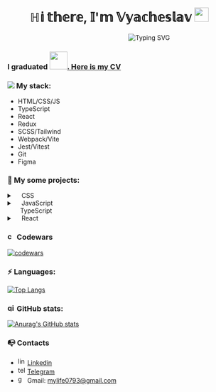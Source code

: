 <h1 align="center">
  ℍ𝕚 𝕥𝕙𝕖𝕣𝕖, 𝕀'𝕞 𝕍𝕪𝕒𝕔𝕙𝕖𝕤𝕝𝕒𝕧
  <img src="https://github.com/blackcater/blackcater/raw/main/images/Hi.gif" height="32"/>
</h1>
<div align="center">&nbsp;&nbsp;&nbsp;&nbsp;&nbsp;&nbsp;&nbsp;&nbsp;&nbsp;&nbsp;&nbsp;&nbsp;&nbsp;&nbsp;&nbsp;&nbsp;&nbsp;&nbsp;&nbsp;&nbsp;&nbsp;&nbsp;&nbsp;&nbsp;&nbsp;&nbsp;&nbsp;&nbsp;&nbsp;&nbsp;&nbsp;&nbsp;&nbsp;&nbsp;<img src="https://readme-typing-svg.herokuapp.com?font=Fira+Code&pause=1000&random=false&width=435&lines=Front-end+developer" alt="Typing SVG" /></div>

<h3>I graduated <a href="https://app.rs.school/cv/147e9db5-447a-4ba9-a9cd-402c02ec529c"><img width="40px" src="https://github.com/SlaVR7/slavr7/assets/105281241/f909b0fc-2d0b-46c5-b333-badb2ec204b0">. Here is my CV</a></h3>

<h3><img src="https://github.com/SlaVR7/slavr7/assets/105281241/b142220e-e6a2-4009-b8a6-f262221380ec"> My stack:</h3>
<ul>
  <li>HTML/CSS/JS</li>
  <li>TypeScript</li>
  <li>React</li>
  <li>Redux</li>
  <li>SCSS/Tailwind</li>
  <li>Webpack/Vite</li>
  <li>Jest/Vitest</li>
  <li>Git</li>
  <li>Figma</li>
</ul>

<h3>🌟 My some projects:</h3>

<details>
  <summary><img width="13px" src="https://github.com/SlaVR7/slavr7/assets/105281241/d626a113-5429-45b2-b911-da840857aaf3"> CSS</summary>
  <ul>
    <li><a href="https://github.com/SlaVR7/shelter">Shelter</a></li>
    <li><a href="https://github.com/SlaVR7/plants">Plants</a></li>
    <li><a href="https://github.com/SlaVR7/kinooskars">Kinooskars</a></li>
  </ul>
</details>
<details>
  <summary>
      <img width="13px" src="https://github.com/SlaVR7/slavr7/assets/105281241/9b63cd03-a6cf-477b-9d0d-deba9e3acfc4"> JavaScript
    <div>&nbsp;&nbsp;
      <img width="13px" src="https://github.com/SlaVR7/slavr7/assets/105281241/914a5d2b-c581-416d-9d38-4e6559bb3738"> TypeScript
    </div>
  </summary>
  <ul>
    <li><a href="https://github.com/SlaVR7/minesweeper">Minesweeper</a></li>
    <li><a href="https://github.com/SlaVR7/virtual-keyboard">Virtual keyboard</a></li>
    <li><a href="https://github.com/SlaVR7/RSS-CSS-Selectors">CSS-Selectors</a></li>
    <li><a href="https://github.com/SlaVR7/async-race">Async-race</a></li>
  </ul>
</details>
<details>
  <summary><img width="13px" src="https://github.com/SlaVR7/slavr7/assets/105281241/7cea524a-fdac-4c89-bd27-822eb60dcb71"> React</summary>
  <li><a href="https://github.com/slavr7//final-task/">Soap shop</a></li>
</details>

<h3>
  <img width="17px" src="https://github.com/SlaVR7/slavr7/assets/105281241/08d8f332-59dc-489b-9b8d-f992fd5907e4" alt="codeward icon"> Codewars
</h3>

[![codewars](https://www.codewars.com/users/slavr/badges/large)](https://www.codewars.com/users/slavr)

<h3>⚡ Languages:</h3>

[![Top Langs](https://github-readme-stats.vercel.app/api/top-langs/?username=slavr7&layout=compact)](https://github.com/slavr7/github-readme-stats)

<h3>
  <img width="17px" src="https://github.com/SlaVR7/slavr7/assets/105281241/66db4123-809b-447b-9a59-5d4e9fe55d60" alt="github icon">
 GitHub stats:
</h3>

[![Anurag's GitHub stats](https://github-readme-stats.vercel.app/api?username=slavr7&hide=stars,issues,contribs&show=reviews&show_icons=true&theme=tokyonight&rank_icon=github)](https://github.com/slavr7/github-readme-stats)

<h3>📭 Contacts</h3>
<ul>
  <li>
    <img width="17px" src="https://github.com/SlaVR7/slavr7/assets/105281241/c0f6ff3d-b7f9-4128-8df1-00f7b8b918e9" alt="linkedin icon">
    <a href="" target="_blank">Linkedin</a>
  </li>
  <li>
    <img width="17px" src="https://github.com/SlaVR7/slavr7/assets/105281241/4ec8404a-e8ee-40bb-bb2b-c6cc6ab19a13" alt="telegram icon">
    <a href="https://t.me/skill_hunter" target="_blank"> Telegram</a>
  </li>
  <li>
    <img width="17px" src="https://github.com/SlaVR7/slavr7/assets/105281241/9f94abe8-bcc3-408a-af88-77e4ccf924c2" alt="gmail icon">
Gmail: <a href="mailto:mylife0793@gmail.com">mylife0793@gmail.com</a></li>
</ul>

